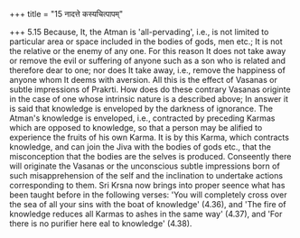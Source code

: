 +++
title = "15 नादत्ते कस्यचित्पापम्"

+++
5.15 Because, It, the Atman is 'all-pervading', i.e., is not limited to particular area or space included in the bodies of gods, men etc.; It is not the relative or the enemy of any one. For this reason It does not take away or remove the evil or suffering of anyone such as a son who is related and therefore dear to one; nor does It take away, i.e., remove the happiness of anyone whom It deems with aversion. All this is the effect of Vasanas or subtle impressions of Prakrti. How does do these contrary Vasanas originte in the case of one whose intrinsic nature is a described above; In answer it is said that knowledge is enveloped by the darkness of ignorance. The Atman's knowledge is enveloped, i.e.,
contracted by preceding Karmas which are opposed to knowledge, so that a person may be alified to experience the fruits of his own Karma. It is by this Karma, which contracts knowledge, and can join the Jiva with the bodies of gods etc., that the misconception that the bodies are the selves is produced. Conseently there will originate the Vasanas or the unconscious subtle impressions born of such misapprehension of the self and the inclination to undertake actions corresponding to them. Sri Krsna now brings into proper seence what has been taught before in the following verses: 'You will completely cross over the sea of all your sins with the boat of knowledge' (4.36), and 'The fire of knowledge reduces all Karmas to ashes in the same way' (4.37), and 'For there is no purifier here eal to knowledge' (4.38).
